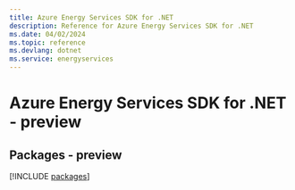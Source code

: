 ```yaml
---
title: Azure Energy Services SDK for .NET
description: Reference for Azure Energy Services SDK for .NET
ms.date: 04/02/2024
ms.topic: reference
ms.devlang: dotnet
ms.service: energyservices
---
```

# Azure Energy Services SDK for .NET - preview
## Packages - preview
[!INCLUDE [packages](energy-services-index.md)]